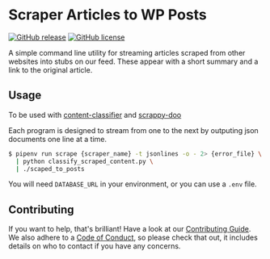 Scraper Articles to WP Posts
============================

[![GitHub release](https://img.shields.io/github/release/apolitical/scraped_to_posts.svg)](https://github.com/apolitical/scraped_to_posts/releases)
[![GitHub license](https://img.shields.io/github/license/apolitical/scraped_to_posts.svg)](https://github.com/apolitical/scraped_to_posts/blob/master/LICENSE)

A simple command line utility for streaming articles scraped from other websites into stubs on our
feed. These appear with a short summary and a link to the original article.


Usage
-----

To be used with [content-classifier](https://github.com/apolitical/content-classifier) and
[scrappy-doo](https://github.com/apolitical/scrappy-doo/)

Each program is designed to stream from one to the next by outputing json documents one line at a
time.

```bash
$ pipenv run scrape {scraper_name} -t jsonlines -o - 2> {error_file} \ # Get data from other sites
  | python classify_scraped_content.py \                               # Pipe to classifier
  | ./scaped_to_posts                                                  # Upload to database
```

You will need `DATABASE_URL` in your environment, or you can use a `.env` file.

Contributing
------------

If you want to help, that's brilliant! Have a look at our [Contributing Guide](CONTRIBUTING.md). We also adhere to a
[Code of Conduct](CODE_OF_CONDUCT.md), so please check that out, it includes details on who to contact if you have any
concerns.
